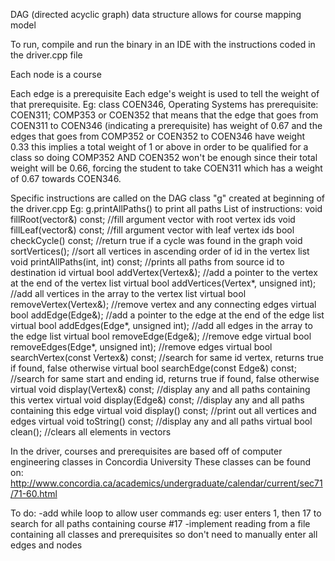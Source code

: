 DAG (directed acyclic graph) data structure allows for course mapping model

To run, compile and run the binary in an IDE with the instructions coded in the driver.cpp file

Each node is a course

Each edge is a prerequisite
Each edge's weight is used to tell the weight of that prerequisite. Eg: class COEN346, Operating Systems has 
prerequisite: COEN311; COMP353 or COEN352 that means that the edge that goes from COEN311 to COEN346 (indicating
a prerequisite) has weight of 0.67 and the edges that goes from COMP352 or COEN352 to COEN346 have weight 0.33
this implies a total weight of 1 or above in order to be qualified for a class so doing COMP352 AND COEN352 won't
be enough since their total weight will be 0.66, forcing the student to take COEN311 which has a weight of
0.67 towards COEN346.

Specific instructions are called on the DAG class "g" created at beginning of the driver.cpp Eg: g.printAllPaths() to print all paths
List of instructions:
void fillRoot(vector<int>&) const; //fill argument vector with root vertex ids
void fillLeaf(vector<int>&) const; //fill argument vector with leaf vertex ids
bool checkCycle() const; //return true if a cycle was found in the graph
void sortVertices(); //sort all vertices in ascending order of id in the vertex list
void printAllPaths(int, int) const; //prints all paths from source id to destination id
virtual bool addVertex(Vertex&); //add a pointer to the vertex at the end of the vertex list
virtual bool addVertices(Vertex*, unsigned int); //add all vertices in the array to the vertex list
virtual bool removeVertex(Vertex&); //remove vertex and any connecting edges
virtual bool addEdge(Edge&); //add a pointer to the edge at the end of the edge list
virtual bool addEdges(Edge*, unsigned int); //add all edges in the array to the edge list
virtual bool removeEdge(Edge&); //remove edge
virtual bool removeEdges(Edge*, unsigned int); //remove edges
virtual bool searchVertex(const Vertex&) const; //search for same id vertex, returns true if found, false otherwise
virtual bool searchEdge(const Edge&) const; //search for same start and ending id, returns true if found, false otherwise
virtual void display(Vertex&) const; //display any and all paths containing this vertex
virtual void display(Edge&) const; //display any and all paths containing this edge
virtual void display() const; //print out all vertices and edges
virtual void toString() const; //display any and all paths
virtual bool clean(); //clears all elements in vectors

In the driver, courses and prerequisites are based off of computer engineering classes in Concordia University
These classes can be found on:
http://www.concordia.ca/academics/undergraduate/calendar/current/sec71/71-60.html

To do: 
-add while loop to allow user commands eg: user enters 1, then 17 to search for all paths containing course #17
-implement reading from a file containing all classes and prerequisites so don't need to manually enter all edges and nodes